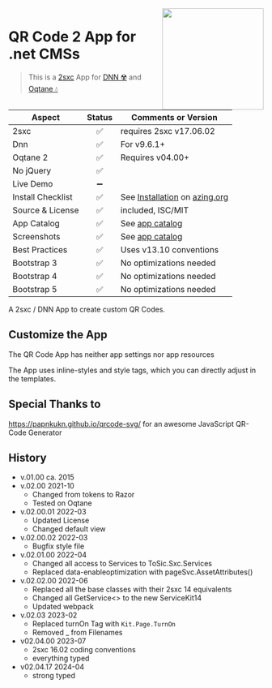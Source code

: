 <image src="app-icon.png" align="right" width="200px">

# QR Code 2 App for .net CMSs

> This is a [2sxc](https://2sxc.org) App for [DNN ☢️](https://www.dnnsoftware.com/) and [Oqtane 💧](https://www.oqtane.org/)

| Aspect              | Status | Comments or Version |
| ------------------- | :----: | ------------------- |
| 2sxc                | ✅    | requires 2sxc v17.06.02
| Dnn                 | ✅    | For v9.6.1+
| Oqtane 2            | ✅    | Requires v04.00+
| No jQuery           | ✅    |
| Live Demo           | ➖    |
| Install Checklist   | ✅    | See [Installation](https://azing.org/2sxc/r/TCmnZ17h) on [azing.org](https://azing.org/2sxc)
| Source & License    | ✅    | included, ISC/MIT
| App Catalog         | ✅    | See [app catalog](https://2sxc.org/en/apps/app/qr-code-v2-hybrid-for-dnn-and-oqtane)
| Screenshots         | ✅    | See [app catalog](https://2sxc.org/en/apps/app/qr-code-v2-hybrid-for-dnn-and-oqtane)
| Best Practices      | ✅    | Uses v13.10 conventions
| Bootstrap 3         | ✅    | No optimizations needed
| Bootstrap 4         | ✅    | No optimizations needed
| Bootstrap 5         | ✅    | No optimizations needed

A 2sxc / DNN App to create custom QR Codes.

## Customize the App

The QR Code App has neither app settings nor app resources

The App uses inline-styles and style tags, which you can directly adjust in the templates.

## Special Thanks to

<https://papnkukn.github.io/qrcode-svg/> for an awesome JavaScript QR-Code Generator

## History

* v.01.00 ca. 2015
* v.02.00 2021-10
  * Changed from tokens to Razor
  * Tested on Oqtane
* v.02.00.01 2022-03
  * Updated License
  * Changed default view
* v.02.00.02 2022-03
  * Bugfix style file
* v.02.01.00 2022-04
  * Changed all access to Services to ToSic.Sxc.Services
  * Replaced data-enableoptimization with pageSvc.AssetAttributes()
* v.02.02.00 2022-06
  * Replaced all the base classes with their 2sxc 14 equivalents
  * Changed all GetService<> to the new ServiceKit14
  * Updated webpack
* v.02.03 2023-02
  * Replaced turnOn Tag with `Kit.Page.TurnOn`
  * Removed _ from Filenames
* v02.04.00 2023-07
  * 2sxc 16.02 coding conventions
  * everything typed
* v02.04.17 2024-04
  * strong typed
